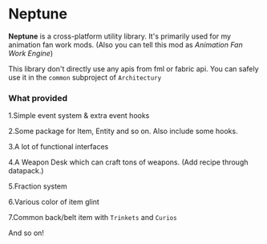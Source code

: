 # Neptune

**Neptune** is a cross-platform utility library. It's primarily used for my animation fan work mods. (Also you can tell
this mod as *Animation Fan Work Engine*)

This library don't directly use any apis from fml or fabric api. You can safely use it in the `common` subproject
of `Architectury`

### What provided

1.Simple event system & extra event hooks

2.Some package for Item, Entity and so on. Also include some hooks.

3.A lot of functional interfaces

4.A Weapon Desk which can craft tons of weapons. (Add recipe through datapack.)

5.Fraction system

6.Various color of item glint

7.Common back/belt item with `Trinkets` and `Curios`

And so on!
